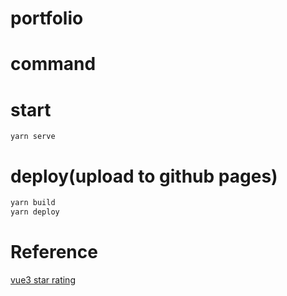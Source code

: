 # portfolio

# command

# start

`yarn serve`

# deploy(upload to github pages)

```bash
yarn build
yarn deploy
```

# Reference

[vue3 star rating](https://www.npmjs.com/package/vue3-star-ratings)
